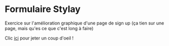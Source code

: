 # Formulaire Stylay

Exercice sur l'amélioration graphique d'une page de sign up
(ça tien sur une page, mais qu'es ce que c'est long à faire)

Clic [ici](https://formstyleal.herokuapp.com) pour jeter un coup d'oeil !